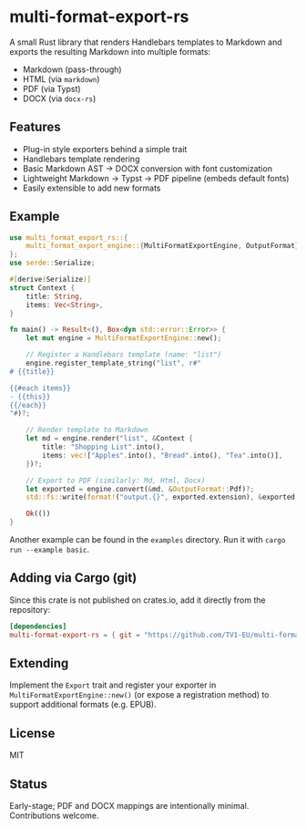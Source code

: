 # multi-format-export-rs

A small Rust library that renders Handlebars templates to Markdown and exports the resulting Markdown into multiple formats:
- Markdown (pass-through)
- HTML (via `markdown`)
- PDF (via Typst)
- DOCX (via `docx-rs`)

## Features
- Plug-in style exporters behind a simple trait
- Handlebars template rendering
- Basic Markdown AST → DOCX conversion with font customization
- Lightweight Markdown → Typst → PDF pipeline (embeds default fonts)
- Easily extensible to add new formats

## Example

```rust
use multi_format_export_rs::{
    multi_format_export_engine::{MultiFormatExportEngine, OutputFormat},
};
use serde::Serialize;

#[derive(Serialize)]
struct Context {
    title: String,
    items: Vec<String>,
}

fn main() -> Result<(), Box<dyn std::error::Error>> {
    let mut engine = MultiFormatExportEngine::new();

    // Register a Handlebars template (name: "list")
    engine.register_template_string("list", r#"
# {{title}}

{{#each items}}
- {{this}}
{{/each}}
"#)?;

    // Render template to Markdown
    let md = engine.render("list", &Context {
        title: "Shopping List".into(),
        items: vec!["Apples".into(), "Bread".into(), "Tea".into()],
    })?;

    // Export to PDF (similarly: Md, Html, Docx)
    let exported = engine.convert(&md, &OutputFormat::Pdf)?;
    std::fs::write(format!("output.{}", exported.extension), &exported.data)?;

    Ok(())
}
```

Another example can be found in the `examples` directory. Run it with `cargo run --example basic`.

## Adding via Cargo (git)

Since this crate is not published on crates.io, add it directly from the repository:

```toml
[dependencies]
multi-format-export-rs = { git = "https://github.com/TV1-EU/multi-format-export-rs" }
```

## Extending

Implement the `Export` trait and register your exporter in `MultiFormatExportEngine::new()` (or expose a registration method) to support additional formats (e.g. EPUB).

## License

MIT

## Status

Early-stage; PDF and DOCX mappings are intentionally minimal. Contributions welcome.
